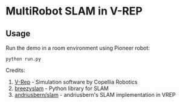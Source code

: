 # MultiRobot SLAM in V-REP


## Usage

Run the demo in a room environment using Pioneer robot:

    python run.py 

Credits:

1. [V-Rep](http://www.coppeliarobotics.com/downloads.html) - Simulation software by Copellia Robotics
2. [breezyslam](https://github.com/simondlevy/BreezySLAM) - Python library for SLAM
3. [andriusbern/slam](https://github.com/andriusbern/slam) - andriusbern's SLAM implementation in VREP

